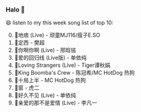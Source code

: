 

### Halo 👋

😄 listen to my this week song list of top 10:

0. 🌈地痞 (Live) - 顽童MJ116/瘦子E.SO
1. 🌈定西 - 樊超
2. 🌈你啊你啊 (Live) - 邢晗铭
3. 🌈爱的回归线 (Live版) - 单依纯
4. 🌈Loving Strangers (Live) - Tiger谭秋娟
5. 🌈King Boomba's Crew - 陈冠希/MC HotDog 热狗
6. 🌈十局上半 - MC HotDog 热狗
7. 🌈窗 - 虎二
8. 🌈好久不见 (Live) - 单依纯
9. 🌈亲爱的那不是爱情 (Live) - 李凡一

